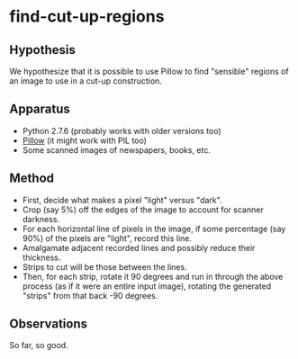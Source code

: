 find-cut-up-regions
===================

Hypothesis
----------

We hypothesize that it is possible to use Pillow to find "sensible" regions
of an image to use in a cut-up construction.

Apparatus
---------

*   Python 2.7.6 (probably works with older versions too)
*   [Pillow](http://python-pillow.github.io/) (it might work with PIL too)
*   Some scanned images of newspapers, books, etc.

Method
------

*   First, decide what makes a pixel "light" versus "dark".
*   Crop (say 5%) off the edges of the image to account for scanner darkness.
*   For each horizontal line of pixels in the image, if some percentage
    (say 90%) of the pixels are "light", record this line.
*   Amalgamate adjacent recorded lines and possibly reduce their thickness.
*   Strips to cut will be those between the lines.
*   Then, for each strip, rotate it 90 degrees and run in through the
    above process (as if it were an entire input image), rotating the
    generated "strips" from that back -90 degrees.

Observations
------------

So far, so good.
